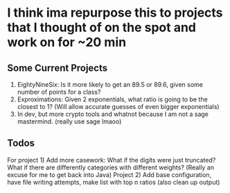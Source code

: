 # I think ima repurpose this to projects that I thought of on the spot and work on for ~20 min </br>
## Some Current Projects
1) EightyNineSix: Is it more likely to get an 89.5 or 89.6, given some number of points for a class? </br>
2) Exproximations: Given 2 exponentials, what ratio is going to be the closest to 1? (Will allow accurate guesses of even bigger exponentials) </br>
3) In dev, but more crypto tools and whatnot because I am not a sage mastermind. (really use sage lmaoo)
## Todos
For project 1)
Add more casework: What if the digits were just truncated? What if there are differently categories with different weights? (Really an excuse for me to get back into Java) 
Project 2) 
Add base configuration, have file writing attempts, make list with top n ratios (also clean up output)
